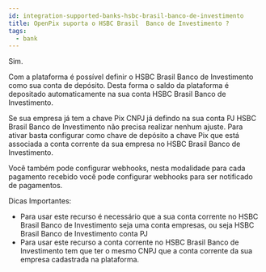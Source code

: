 ```yaml
---
id: integration-supported-banks-hsbc-brasil-banco-de-investimento
title: OpenPix suporta o HSBC Brasil  Banco de Investimento ?
tags:
  - bank
---
```


Sim.

Com a plataforma é possível definir o HSBC Brasil  Banco de Investimento como sua conta de depósito. Desta forma o saldo da plataforma é depositado automaticamente na sua conta HSBC Brasil  Banco de Investimento.

Se sua empresa já tem a chave Pix CNPJ já defindo na sua conta PJ HSBC Brasil  Banco de Investimento não precisa realizar nenhum ajuste. Para ativar basta configurar como chave de depósito a chave Pix que está associada a conta corrente da sua empresa no HSBC Brasil  Banco de Investimento.

Você também pode configurar webhooks, nesta modalidade para cada pagamento recebido você pode configurar webhooks para ser notificado de pagamentos.

Dicas Importantes:

- Para usar este recurso é necessário que a sua conta corrente no HSBC Brasil  Banco de Investimento seja uma conta empresas, ou seja HSBC Brasil  Banco de Investimento conta PJ
- Para usar este recurso a conta corrente no HSBC Brasil  Banco de Investimento tem que ter o mesmo CNPJ que a conta corrente da sua empresa cadastrada na plataforma.
